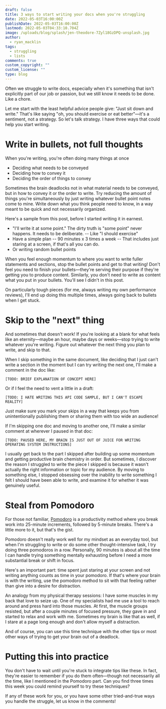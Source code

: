 ```yaml
---
draft: false
title: 3 ways to start writing your docs when you're struggling
date: 2022-05-03T16:00:00Z
publishDate: 2022-05-03T16:00:00Z
lastmod: 2022-05-03T04:33:10.704Z
image: /uploads/blog/splash/jen-theodore-7Zyl18GzDPQ-unsplash.jpg
author:
  - ryan_macklin
tags:
  - struggling
  - lists
comments: true
custom_copyright: ""
custom_license: ""
type: blog
---
```


Often we struggle to write docs, especially when it's something that isn't explicitly part of our job or passion, but we still know it needs to be done. Like a chore.

Let me start with the least helpful advice people give: "Just sit down and write." That's like saying "oh, you should exercise or eat better"—it's a sentiment, not a strategy. So let's talk strategy. I have three ways that could help you start writing.

# Write in bullets, not full thoughts

When you're writing, you're often doing many things at once
-   Deciding what needs to be conveyed
-   Deciding how to convey it
-   Deciding the order of things to convey

Sometimes the brain deadlocks not in what material needs to be conveyed, but in how to convey it or the order to write. Try reducing the amount of things you're simultaneously by just writing whatever bullet point notes come to mine. Write down what you think people need to know, in a way meant to be quick and not necessarily organized.

Here's a sample from this post, before I started writing it in earnest.

-   "I'll write it at some point." The dirty truth is "some point" never happens. It needs to be deliberate.
--   Like "I should exercise"
-   Have a simple plan
--   90 minutes x 3 times a week
--   That includes just staring at a screen, if that's all you can do.
-   Or writing random bullet points

When you feel enough momentum to where you want to write fuller statements and sections, stop the bullet points and get to that writing! Don't feel you need to finish your bullets—they're serving their purpose if they're getting you to produce content. Similarly, you don't need to write as content what you put in your bullets. You'll see I didn't in this post.

On particularly tough pieces (for me, always writing my own performance reviews), I'll end up doing this multiple times, always going back to bullets when I get stuck.

# Skip to the "next" thing

And sometimes that doesn't work! If you're looking at a blank for what feels like an eternity—maybe an hour, maybe days or weeks—stop trying to write whatever you're writing. Figure out whatever the next thing you plan to write, and skip to that.

When I skip something in the same document, like deciding that I just can't write a section in the moment but I can try writing the next one, I'll make a comment in the doc like:

    [TODO: BRIEF EXPLANATION OF CONCEPT HERE]

Or if I feel the need to vent a little in a draft:

    [TODO: I HATE WRITING THIS API CODE SAMPLE, BUT I CAN'T ESCAPE REALITY]

Just make sure you mark your skips in a way that keeps you from unintentionally publishing them or sharing them with too wide an audience!

If I'm skipping one doc and moving to another one, I'll make a similar comment at wherever I paused in that doc:

    [TODO: PAUSED HERE, MY BRAIN IS JUST OUT OF JUICE FOR WRITING OPERATING SYSTEM INSTRUCTIONS]

I usually get back to the part I skipped after building up some momentum and getting productive brain chemistry in order. But sometimes, I discover the reason I struggled to write the piece I skipped is because it wasn't actually the right information or topic for my audience. By moving to something else, I stopped obsessing over the inability to write something I felt I should have been able to write, and examine it for whether it was genuinely useful.

# Steal from Pomodoro

For those not familiar, [Pomodoro](https://en.wikipedia.org/wiki/Pomodoro_Technique) is a productivity method where you break work into 25-minute increments, followed by 5-minute breaks. There's a little more to it, but that's the gist.

Pomodoro doesn't really work well for my mindset as an everyday tool, but when I'm struggling to write or do some other thought-intensive task, I try doing three pomodoros in a row. Personally, 90 minutes is about all the time I can handle trying something mentally exhausting before I need a more substantial break or shift in focus.

Here's an important part: time spent just staring at your screen and not writing anything counts as time in your pomodoro. If that's where your brain is with the writing, use the pomodoro method to sit with that feeling rather than give into a desire for distraction.

An analogy from my physical therapy sessions: I have some muscles in my back that love to seize up. One of my specialists had me use a tool to reach around and press hard into those muscles. At first, the muscle groups resisted, but after a couple minutes of focused pressure, they gave in and started to relax and work with me. Sometimes my brain is like that as well, if I stare at a page long enough and don't allow myself a distraction.

And of course, you can use this time technique with the other tips or most other ways of trying to get your brain out of a deadlock.

# Putting this into practice

You don't have to wait until you're stuck to integrate tips like these. In fact, they're easier to remember if you do them often—though not necessarily all the time, like I mentioned in the Pomodoro part. Can you find three times this week you could remind yourself to try these techniques?

If any of these work for you, or you have some other tried-and-true ways you handle the struggle, let us know in the comments!